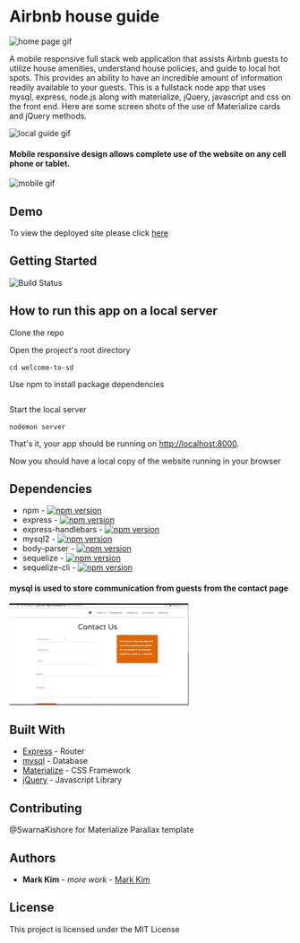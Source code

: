 # Airbnb house guide 
![home page gif](/assets/images/homepage.gif)


A mobile responsive full stack web application that assists Airbnb guests to utilize house amenities, understand house policies, and guide to local hot spots.
This provides an ability to have an incredible amount of information readily available to your guests.
This is a fullstack node app that uses mysql, express, node.js along with materialize, jQuery, javascript and css on the front end.
Here are some screen shots of the use of Materialize cards and jQuery methods.


![local guide gif](/assets/images/localguide.gif)


#### Mobile responsive design allows complete use of the website on any cell phone or tablet.


![mobile gif](/assets/images/mobileresponsive.gif)

## Demo
To view the deployed site please click [here](http://guide-san-diego.herokuapp.com/) 

## Getting Started
![Build Status](https://travis-ci.org/dwyl/esta.svg?branch=master)

## How to run this app on a local server

Clone the repo

Open the project's root directory

```
cd welcome-to-sd
```

Use npm to install package dependencies

```npm install
```

Start the local server

```
nodemon server
```

That's it, your app should be running on <http://localhost:8000>. 

Now you should have a local copy of the website running in your browser

## Dependencies
* npm - [![npm version](https://badge.fury.io/js/npm.svg)](https://badge.fury.io/js/npm)
* express    -        [![npm version](https://badge.fury.io/js/express.svg)](https://badge.fury.io/js/express)
* express-handlebars - [![npm version](https://badge.fury.io/js/express-handlebars.svg)](https://badge.fury.io/js/express-handlebars)
* mysql2 -              [![npm version](https://badge.fury.io/js/mysql2.svg)](https://badge.fury.io/js/mysql2)
* body-parser  -       [![npm version](https://badge.fury.io/js/body-parser.svg)](https://badge.fury.io/js/body-parser)
* sequelize     -     [![npm version](https://badge.fury.io/js/sequelize.svg)](https://badge.fury.io/js/sequelize)
* sequelize-cli  -    [![npm version](https://badge.fury.io/js/sequelize-cli.svg)](https://badge.fury.io/js/sequelize-cli)

#### mysql is used to store communication from guests from the contact page

![contact gif](/assets/images/contact_pg.gif)


## Built With

* [Express](http://www.dropwizard.io/1.0.2/docs/) - Router
* [mysql](https://mysql.com) - Database
* [Materialize](https://materialize.css.com/) - CSS Framework
* [jQuery](https://jquery.com/) - Javascript Library

## Contributing
@SwarnaKishore for Materialize Parallax template

## Authors

* **Mark Kim** - *more work* - [Mark Kim](https://github.com/markjnkim)


## License

This project is licensed under the MIT License 
